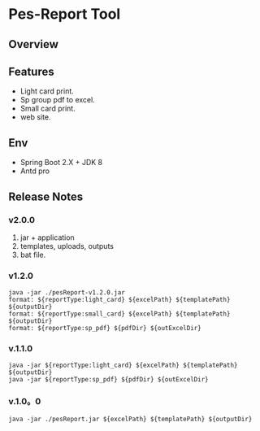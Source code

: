 # Pes-Report Tool

## Overview

## Features

* Light card print.
* Sp group pdf to excel.
* Small card print.
* web site.

## Env

* Spring Boot 2.X + JDK 8
* Antd pro

## Release Notes

### v2.0.0

1. jar + application
2. templates, uploads, outputs
3. bat file.

### v1.2.0
```shell
java -jar ./pesReport-v1.2.0.jar
format: ${reportType:light_card} ${excelPath} ${templatePath} ${outputDir}
format: ${reportType:small_card} ${excelPath} ${templatePath} ${outputDir}
format: ${reportType:sp_pdf} ${pdfDir} ${outExcelDir}

```
### v.1.1.0

```shell
java -jar ${reportType:light_card} ${excelPath} ${templatePath} ${outputDir}
java -jar ${reportType:sp_pdf} ${pdfDir} ${outExcelDir}
```

### v.1.0。0

```shell
java -jar ./pesReport.jar ${excelPath} ${templatePath} ${outputDir}
```